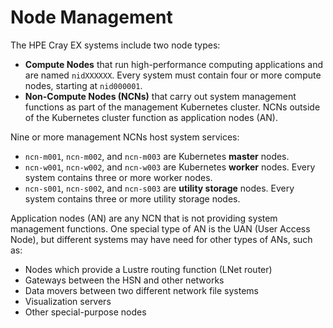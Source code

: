 # Node Management

The HPE Cray EX systems include two node types:

- **Compute Nodes** that run high-performance computing applications and are named `nidXXXXXX`. Every system must contain four or more compute nodes, starting at `nid000001`.
- **Non-Compute Nodes \(NCNs\)** that carry out system management functions as part of the management Kubernetes cluster. NCNs outside of the Kubernetes cluster function as application nodes \(AN\).


Nine or more management NCNs host system services:
- `ncn-m001`, `ncn-m002`, and `ncn-m003` are Kubernetes **master** nodes.
- `ncn-w001`, `ncn-w002`, and `ncn-w003` are Kubernetes **worker** nodes. Every system contains three or more worker nodes.
- `ncn-s001`, `ncn-s002`, and `ncn-s003` are **utility storage** nodes. Every system contains three or more utility storage nodes.


Application nodes \(AN\) are any NCN that is not providing system management functions. One special type of AN is the UAN (User Access Node), but different systems may have need for other types of ANs, such as:
- Nodes which provide a Lustre routing function (LNet router)
- Gateways between the HSN and other networks
- Data movers between two different network file systems
- Visualization servers
- Other special-purpose nodes

